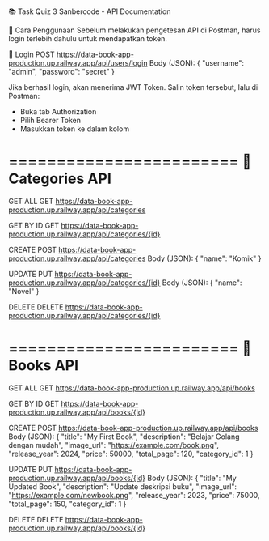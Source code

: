 📚 Task Quiz 3 Sanbercode - API Documentation

🚀 Cara Penggunaan
Sebelum melakukan pengetesan API di Postman, harus login terlebih dahulu untuk mendapatkan token.

🔑 Login
POST https://data-book-app-production.up.railway.app/api/users/login
Body (JSON):
{
  "username": "admin",
  "password": "secret"
}

Jika berhasil login, akan menerima JWT Token.
Salin token tersebut, lalu di Postman:
- Buka tab Authorization
- Pilih Bearer Token
- Masukkan token ke dalam kolom


========================
📂 Categories API
========================

GET ALL
GET https://data-book-app-production.up.railway.app/api/categories

GET BY ID
GET https://data-book-app-production.up.railway.app/api/categories/{id}

CREATE
POST https://data-book-app-production.up.railway.app/api/categories
Body (JSON):
{
  "name": "Komik"
}

UPDATE
PUT https://data-book-app-production.up.railway.app/api/categories/{id}
Body (JSON):
{
  "name": "Novel"
}

DELETE
DELETE https://data-book-app-production.up.railway.app/api/categories/{id}


========================
📖 Books API
========================

GET ALL
GET https://data-book-app-production.up.railway.app/api/books

GET BY ID
GET https://data-book-app-production.up.railway.app/api/books/{id}

CREATE
POST https://data-book-app-production.up.railway.app/api/books
Body (JSON):
{
  "title": "My First Book",
  "description": "Belajar Golang dengan mudah",
  "image_url": "https://example.com/book.png",
  "release_year": 2024,
  "price": 50000,
  "total_page": 120,
  "category_id": 1
}

UPDATE
PUT https://data-book-app-production.up.railway.app/api/books/{id}
Body (JSON):
{
  "title": "My Updated Book",
  "description": "Update deskripsi buku",
  "image_url": "https://example.com/newbook.png",
  "release_year": 2023,
  "price": 75000,
  "total_page": 150,
  "category_id": 1
}

DELETE
DELETE https://data-book-app-production.up.railway.app/api/books/{id}
